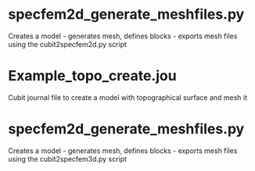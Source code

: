 # specfem2d_generate_meshfiles.py

Creates a model - generates mesh, defines blocks - exports mesh files using the cubit2specfem2d.py script

# Example_topo_create.jou

Cubit journal file to create a model with topographical surface and mesh it

# specfem2d_generate_meshfiles.py

Creates a model - generates mesh, defines blocks - exports mesh files using the cubit2specfem3d.py script


